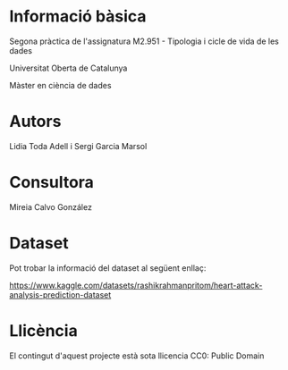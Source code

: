 # Informació bàsica
Segona pràctica de l'assignatura M2.951 - Tipologia i cicle de vida de les dades 

Universitat Oberta de Catalunya

Màster en ciència de dades

# Autors
Lidia Toda Adell i Sergi Garcia Marsol

# Consultora
Mireia Calvo González

# Dataset
Pot trobar la informació del dataset al següent enllaç:

https://www.kaggle.com/datasets/rashikrahmanpritom/heart-attack-analysis-prediction-dataset

# Llicència
El contingut d'aquest projecte està sota llicencia CC0: Public Domain
